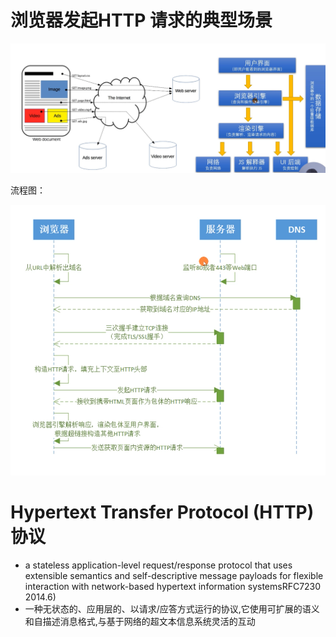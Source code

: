# 浏览器发起HTTP 请求的典型场景

![image-20220324010613185](images/image-20220324010613185.png)

流程图：

![image-20220324010807577](images/image-20220324010807577.png)

# Hypertext Transfer Protocol (HTTP) 协议

- a stateless application-level request/response protocol that uses extensible semantics and self-descriptive message payloads for flexible interaction with network-based hypertext information systemsRFC7230 2014.6)
- 一种无状态的、应用层的、以请求/应答方式运行的协议,它使用可扩展的语义和自描述消息格式,与基于网络的超文本信息系统灵活的互动